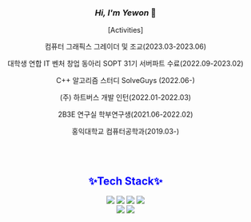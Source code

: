 <div align="center">
  
### **_Hi, I'm Yewon_** 👋 


[Activities]

컴퓨터 그래픽스 그레이더 및 조교(2023.03-2023.06)

대학생 연합 IT 벤처 창업 동아리 SOPT 31기 서버파트 수료(2022.09-2023.02)

C++ 알고리즘 스터디 SolveGuys (2022.06-)

(주) 하트버스 개발 인턴(2022.01-2022.03)

2B3E 연구실 학부연구생(2021.06-2022.02)

홍익대학교 컴퓨터공학과(2019.03-)




<br/><br/>  
  
  ## <span style="color:#0000FF">✨Tech Stack✨</span>
 <img src="https://img.shields.io/badge/Python-3766AB?style=flat-square&logo=Python&logoColor=white"/></a>  <img src="https://img.shields.io/badge/C-A8B9CC?style=flat-square&logo=C&logoColor=white"/>  <img src="https://img.shields.io/badge/C++-00599C?style=flat-square&logo=C%2B%2B&logoColor=white"/>  <img src="https://img.shields.io/badge/Java-007396?style=flat-square&logo=Java&logoColor=white"/> 
<br/>
<img src="https://img.shields.io/badge/Spring-6DB33F?style=flat-square&logo=Spring&logoColor=white"/>  <img src="https://img.shields.io/badge/Unity-FFFFFF?style=flat-square&logo=Unity&logoColor=black"/>  

<!--
**Soyewon/Soyewon** is a ✨ _special_ ✨ repository because its `README.md` (this file) appears on your GitHub profile.

Here are some ideas to get you started:

- 🔭 I’m currently working on ...
- 🌱 I’m currently learning ...
- 👯 I’m looking to collaborate on ...
- 🤔 I’m looking for help with ...
- 💬 Ask me about ...
- 📫 How to reach me: ...
- 😄 Pronouns: ...
- ⚡ Fun fact: ...
-->
</div>
